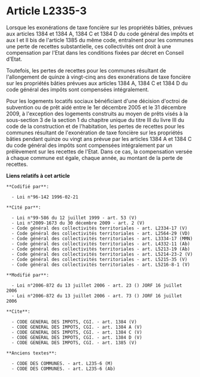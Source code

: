 # Article L2335-3

Lorsque les exonérations de taxe foncière sur les propriétés bâties, prévues aux articles 1384 et 1384 A, 1384 C et 1384 D du
code général des impôts et aux I et II bis de l'article 1385 du même code, entraînent pour les communes une perte de recettes
substantielle, ces collectivités ont droit à une compensation par l'Etat dans les conditions fixées par décret en Conseil
d'Etat. 

Toutefois, les pertes de recettes pour les communes résultant de l'allongement de quinze à vingt-cinq ans des exonérations de
taxe foncière sur les propriétés bâties prévues aux articles 1384 A, 1384 C et 1384 D du code général des impôts sont
compensées intégralement. 

Pour les logements locatifs sociaux bénéficiant d'une décision d'octroi de subvention ou de prêt aidé entre le 1er décembre
2005 et le 31 décembre 2009, à l'exception des logements construits au moyen de prêts visés à la sous-section 3 de la section
1 du chapitre unique du titre III du livre III du code de la construction et de l'habitation, les pertes de recettes pour les
communes résultant de l'exonération de taxe foncière sur les propriétés bâties pendant quinze ou vingt ans prévue par les
articles 1384 A et 1384 C du code général des impôts sont compensées intégralement par un prélèvement sur les recettes de
l'Etat. Dans ce cas, la compensation versée à chaque commune est égale, chaque année, au montant de la perte de recettes.

**Liens relatifs à cet article**

	**Codifié par**:

	  - Loi n°96-142 1996-02-21

	**Cité par**:

	  - Loi n°99-586 du 12 juillet 1999 - art. 53 (V)
	  - Loi n°2009-1673 du 30 décembre 2009 - art. 2 (V)
	  - Code général des collectivités territoriales - art. L2334-17 (V)
	  - Code général des collectivités territoriales - art. L2564-29 (VD)
	  - Code général des collectivités territoriales - art. L3334-17 (MMN)
	  - Code général des collectivités territoriales - art. L4332-11 (Ab)
	  - Code général des collectivités territoriales - art. L5213-19 (Ab)
	  - Code général des collectivités territoriales - art. L5214-23-2 (V)
	  - Code général des collectivités territoriales - art. L5215-35 (V)
	  - Code général des collectivités territoriales - art. L5216-8-1 (V)

	**Modifié par**:

	  - Loi n°2006-872 du 13 juillet 2006 - art. 23 () JORF 16 juillet 2006
	  - Loi n°2006-872 du 13 juillet 2006 - art. 73 () JORF 16 juillet 2006

	**Cite**:

	  - CODE GENERAL DES IMPOTS, CGI. - art. 1384 (V)
	  - CODE GENERAL DES IMPOTS, CGI. - art. 1384 A (V)
	  - CODE GENERAL DES IMPOTS, CGI. - art. 1384 C (V)
	  - CODE GENERAL DES IMPOTS, CGI. - art. 1384 D (V)
	  - CODE GENERAL DES IMPOTS, CGI. - art. 1385 (V)

	**Anciens textes**:

	  - CODE DES COMMUNES. - art. L235-6 (M)
	  - CODE DES COMMUNES. - art. L235-6 (Ab)
